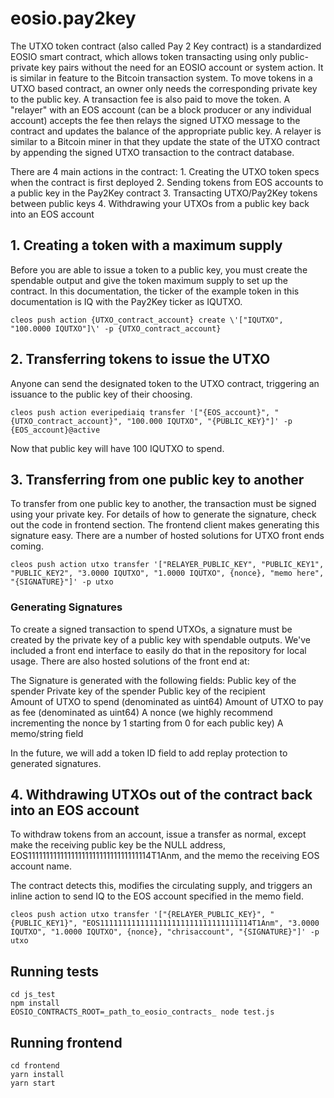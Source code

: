 # eosio.pay2key

The UTXO token contract (also called Pay 2 Key contract) is a standardized EOSIO smart contract, which allows token transacting using only public-private key pairs without the need for an EOSIO account or system action. It is similar in feature to the Bitcoin transaction system. To move tokens in a UTXO based contract, an owner only needs the corresponding private key to the public key. A transaction fee is also paid to move the token. A "relayer" with an EOS account (can be a block producer or any individual account) accepts the fee then relays the signed UTXO message to the contract and updates the balance of the appropriate public key. A relayer is similar to a Bitcoin miner in that they update the state of the UTXO contract by appending the signed UTXO transaction to the contract database.   

There are 4 main actions in the contract: 1. Creating the UTXO token specs when the contract is first deployed 2. Sending tokens from EOS accounts to a public key in the Pay2Key contract 3. Transacting UTXO/Pay2Key tokens between public keys 4. Withdrawing your UTXOs from a public key back into an EOS account  

## 1. Creating a token with a maximum supply

Before you are able to issue a token to a public key, you must create the spendable output and give the token maximum supply to set up the contract. In this documentation, the ticker of the example token in this documentation is IQ with the Pay2Key ticker as IQUTXO. 

```
cleos push action {UTXO_contract_account} create \'["IQUTXO", "100.0000 IQUTXO"]\' -p {UTXO_contract_account}
```

## 2. Transferring tokens to issue the UTXO

Anyone can send the designated token to the UTXO contract, triggering an issuance to the public key of their choosing.
```
cleos push action everipediaiq transfer '["{EOS_account}", "{UTXO_contract_account}", "100.000 IQUTXO", "{PUBLIC_KEY}"]' -p {EOS_account}@active
```
Now that public key will have 100 IQUTXO to spend.

## 3. Transferring from one public key to another

To transfer from one public key to another, the transaction must be signed using your private key. For details of how to generate the signature, check out the code in frontend section. The frontend client makes generating this signature easy. There are a number of hosted solutions for UTXO front ends coming. 

```
cleos push action utxo transfer '["RELAYER_PUBLIC_KEY", "PUBLIC_KEY1", "PUBLIC_KEY2", "3.0000 IQUTXO", "1.0000 IQUTXO", {nonce}, "memo here", "{SIGNATURE}"]' -p utxo
```

### Generating Signatures 
To create a signed transaction to spend UTXOs, a signature must be created by the private key of a public key with spendable outputs. We've included a front end interface to easily do that in the repository for local usage. There are also hosted solutions of the front end at: 


The Signature is generated with the following fields:
Public key of the spender
Private key of the spender
Public key of the recipient  
Amount of UTXO to spend (denominated as uint64)
Amount of UTXO to pay as fee (denominated as uint64)
A nonce (we highly recommend incrementing the nonce by 1 starting from 0 for each public key) 
A memo/string field

In the future, we will add a token ID field to add replay protection to generated signatures. 

## 4. Withdrawing UTXOs out of the contract back into an EOS account

To withdraw tokens from an account, issue a transfer as normal, except make the receiving public key be the NULL address, EOS1111111111111111111111111111111114T1Anm, and the memo the receiving EOS account name.

The contract detects this, modifies the circulating supply, and triggers an inline action to send IQ to the EOS account specified in the memo field.

```
cleos push action utxo transfer '["{RELAYER_PUBLIC_KEY}", "{PUBLIC_KEY1}", "EOS1111111111111111111111111111111114T1Anm", "3.0000 IQUTXO", "1.0000 IQUTXO", {nonce}, "chrisaccount", "{SIGNATURE}"]' -p utxo
```



## Running tests
```
cd js_test
npm install
EOSIO_CONTRACTS_ROOT=_path_to_eosio_contracts_ node test.js
```

## Running frontend
```
cd frontend
yarn install
yarn start
```
